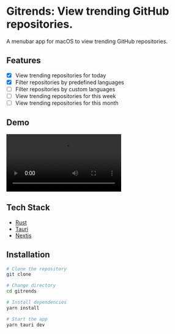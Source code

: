 # Gitrends: View trending GitHub repositories.

A menubar app for macOS to view trending GitHub repositories.

## Features

- [x] View trending repositories for today
- [x] Filter repositories by predefined languages
- [ ] Filter repositories by custom languages
- [ ] View trending repositories for this week
- [ ] View trending repositories for this month

## Demo

![Demo](docs/gitrend.mp4)

## Tech Stack

- [Rust](https://www.rust-lang.org/)
- [Tauri](https://tauri.app/)
- [Nextjs](https://nextjs.org/)

## Installation

```bash
# Clone the repository
git clone

# Change directory
cd gitrends

# Install dependencies
yarn install

# Start the app
yarn tauri dev
```
